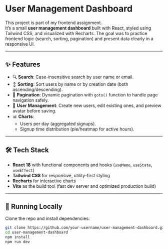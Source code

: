 # User Management Dashboard

This project is part of my frontend assignment.  
It’s a small **user management dashboard** built with React, styled using Tailwind CSS, and visualized with Recharts. The goal was to practice frontend logic (search, sorting, pagination) and present data clearly in a responsive UI.

---

## ✨ Features

- 🔍 **Search**: Case-insensitive search by user name or email.
- ↕ **Sorting**: Sort users by name or by creation date (both ascending/descending).
- 📅 **Pagination**: Dynamic pagination with `goto()` function to handle page navigation safely.
- 👤 **User Management**: Create new users, edit existing ones, and preview avatar before saving.
- 📊 **Charts**:
  - Users per day (aggregated signups).
  - Signup time distribution (pie/heatmap for active hours).

---

## 🛠️ Tech Stack

- **React 18** with functional components and hooks (`useMemo`, `useState`, `useEffect`)
- **Tailwind CSS** for responsive, utility-first styling
- **Recharts** for interactive charts
- **Vite** as the build tool (fast dev server and optimized production build)

---

## 🚀 Running Locally

Clone the repo and install dependencies:

```bash
git clone https://github.com/your-username/user-management-dashboard.git
cd user-management-dashboard
npm install
npm run dev

```
